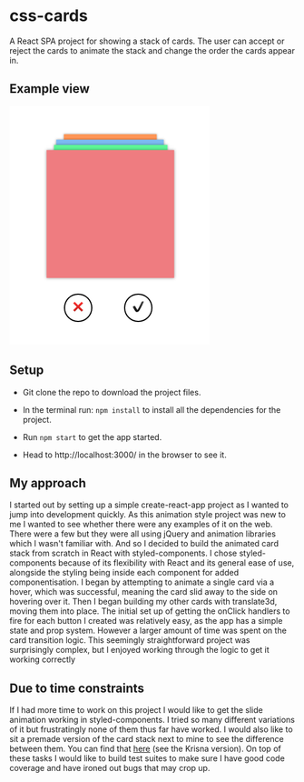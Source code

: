 # css-cards

A React SPA project for showing a stack of cards. The user can accept or reject the cards to animate the stack and change the order the cards appear in.

## Example view

![Desktop](./src/img/desktop.png)

## Setup

- Git clone the repo to download the project files.

- In the terminal run: `npm install` to install all the dependencies for the project.

- Run `npm start` to get the app started.

- Head to http://localhost:3000/ in the browser to see it.

## My approach

I started out by setting up a simple create-react-app project as I wanted to jump into development quickly. As this animation style project was new to me I wanted to see whether there were any examples of it on the web. There were a few but they were all using jQuery and animation libraries which I wasn't familiar with. And so I decided to build the animated card stack from scratch in React with styled-components. I chose styled-components because of its flexibility with React and its general ease of use, alongside the styling being inside each component for added componentisation. I began by attempting to animate a single card via a hover, which was successful, meaning the card slid away to the side on hovering over it. Then I began building my other cards with translate3d, moving them into place. The initial set up of getting the onClick handlers to fire for each button I created was relatively easy, as the app has a simple state and prop system. However a larger amount of time was spent on the card transition logic. This seemingly straightforward project was surprisingly complex, but I enjoyed working through the logic to get it working correctly

## Due to time constraints

If I had more time to work on this project I would like to get the slide animation working in styled-components. I tried so many different variations of it but frustratingly none of them thus far have worked. I would also like to sit a premade version of the card stack next to mine to see the difference between them. You can find that [here](https://tympanus.net/Development/CardStackEffects/) (see the Krisna version). On top of these tasks I would like to build test suites to make sure I have good code coverage and have ironed out bugs that may crop up.
